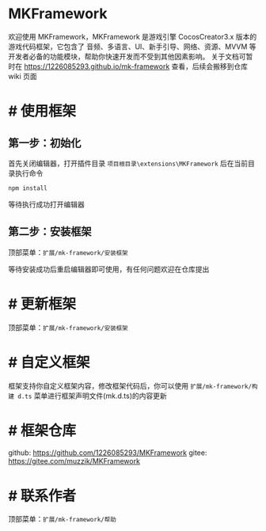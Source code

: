 # MKFramework

欢迎使用 MKFramework，MKFramework 是游戏引擎 CocosCreator3.x 版本的游戏代码框架，它包含了 音频、多语言、UI、新手引导、网络、资源、MVVM 等开发者必备的功能模块，帮助你快速开发而不受到其他因素影响。
关于文档可暂时在 https://1226085293.github.io/mk-framework 查看，后续会搬移到仓库 wiki 页面

# # 使用框架

## 第一步：初始化

首先关闭编辑器，打开插件目录 `项目根目录\extensions\MKFramework` 后在当前目录执行命令

```bash
npm install
```

等待执行成功打开编辑器

## 第二步：安装框架

顶部菜单：`扩展/mk-framework/安装框架`

等待安装成功后重启编辑器即可使用，有任何问题欢迎在仓库提出


# # 更新框架

顶部菜单：`扩展/mk-framework/安装框架`

# # 自定义框架

框架支持你自定义框架内容，修改框架代码后，你可以使用 `扩展/mk-framework/构建 d.ts` 菜单进行框架声明文件(mk.d.ts)的内容更新

# # 框架仓库

github: https://github.com/1226085293/MKFramework
gitee: https://gitee.com/muzzik/MKFramework

# # 联系作者

顶部菜单：`扩展/mk-framework/帮助`